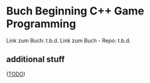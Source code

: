 Buch Beginning C++ Game Programming
===================================

Link zum Buch: t.b.d.
Link zum Buch - Repo: t.b.d.


additional stuff
----------------

([TODO](TODO.md))

